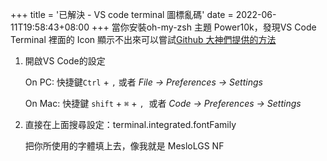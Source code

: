 +++
title = '已解決 - VS code terminal 圖標亂碼'
date = 2022-06-11T19:58:43+08:00
+++
當你安裝oh-my-zsh 主題 Power10k，發現VS Code Terminal 裡面的 Icon 顯示不出來可以嘗試[Github 大神們提供的方法](https://github.com/romkatv/powerlevel10k/issues/671#issuecomment-621031981)

1. 開啟VS Code的設定
    
    On PC: 快捷鍵`Ctrl` + `,` 或者 *File → Preferences → Settings*
    
    On Mac: 快捷鍵 `shift` + `⌘` +  `,`  或者 *Code → Preferences → Settings*
    
2. 直接在上面搜尋設定：terminal.integrated.fontFamily
    
    把你所使用的字體填上去，像我就是 MesloLGS NF